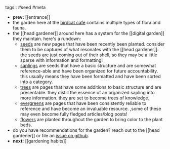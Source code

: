 tags:: #seed #meta
- **prev:** [[entrance]]
- the garden here at the [birdcat cafe](https://birdcat.cafe) contains multiple types of flora and fauna.
- the [[head gardener]] around here has a system for the [[digital garden]] they maintain. here's a rundown:
	- [seeds](seed) are new pages that have been recently been planted. consider them to be captures of what resonates with the [[head gardener]]. the seeds are just coming out of their shell, so they may be a little sparse with information and formatting!
	- [saplings](sapling) are seeds that have a basic structure and are somewhat reference-able and have been organized for future accountability. this usually means they have been formatted and have been sorted into a category.
	- [trees](tree) are pages that have some additions to basic structure and are presentable. they distill the essence of an organized sapling into more information. they are set to become trees of knowledge.
	- [evergreens](evergreen) are pages that have been consistently reliable to reference and have become an invaluable resource. ,some of these may even become fully fledged articles/blog posts!
	- [flowers](flower) are planted throughout the garden to bring color to the plant beds.
- do you have recommendations for the garden? reach out to the [[head gardener]] or file an [issue on github](https://github.com/TacoWolf/garden/issues).
- **next:** [[gardening habits]]